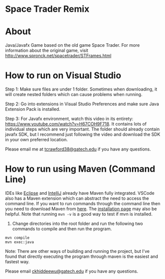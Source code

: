 # Space Trader Remix

# About

Java/Javafx Game based on the old game Space Trader. For more information about the original game, visit http://www.spronck.net/spacetrader/STFrames.html

# How to run on Visual Studio

Step 1: Make sure files are under 1 folder. Sometimes when downloading, it will create nested folders which can cause problems when running.

Step 2: Go into extensions in Visual Studio Preferences and make sure Java Extension Pack is installed.

Step 3: For Javafx environment, watch this video in its entirety: https://www.youtube.com/watch?v=H67COH9F718. It contains lots of individual steps which are very important. The folder should already contain javafx SDK, but I recommend just following the video and download the SDK in your own preferred location.

Please email me at tcrawford38@gatech.edu if you have any questions.

# How to run using Maven (Command Line)

IDEs like [Eclipse](https://www.lagomframework.com/documentation/1.6.x/java/EclipseMavenInt.html) and [IntelliJ](https://www.jetbrains.com/help/idea/maven-support.html#maven_import_project_start) already have Maven fully integrated. VSCode also has a Maven extension which can abstract the need to access the command line. If you want to run commands through the command line then you need to download Maven from [here](https://maven.apache.org/download.cgi). The [installation page](http://maven.apache.org/install.html) may also be helpful. Note that running `mvn -v` is a good way to test if mvn is installed.

1. Change directories into the root folder and run the following two commands to compile and then run the program.

```
mvn compile
mvn exec:java
```

Note: There are other ways of building and running the project, but I've found that directly executing the program through maven is the easiest and fastest way.

Please email ckhiddeewu@gatech.edu if you have any questions.
